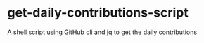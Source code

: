# get-daily-contributions-script
A shell script using GitHub cli and jq to get the daily contributions
